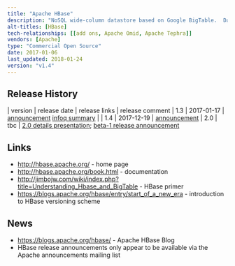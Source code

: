 ```yaml
---
title: "Apache HBase"
description: "NoSQL wide-column datastore based on Google BigTable.  Data for an HBase table is distributed across regions, with each region made up of a store per column family (with stores either hosted in memory or on disk), with regions served and managed by region servers, which in turn are monitored and managed by master servers (which are also responsible for metadata changes and can run in a multi-master configuration), with the architecture supporting horizontal scalability and high availability.  Supports strongly consistent reads and writes (with all reads and writes going through a single region server), with the option to perform non consistent reads from data replicated between multiple region servers given more consistent performance during region server failure.  Supports get, put (insert/update), scan (iterating over a set of rows) and delete operations, the option to bulk load via Map Reduce and Spark, and the option to execute custom code within the HBase cluster via co-processors (observer co-processors execute either before or after specific events, endpoint co-processors allow execution of batch analytics). Also supports medium sized binary objects (up to 10Mb), versioning and fine grained RBAC security controls, including visibility expressions at the cell level for authorising end user access.   Runs on Hadoop and HDFS, and is heavily integrated with the Hadoop ecosystem.  Supports a CLI plus Java, Thrift and REST API, along with MapReduce and Spark integration as both a source and sink.  An Apache project, first released as part of Hadoop 0.15 in October 2007 before graduating as a top level project in May 2010.  Java based, with commercial support available as part of most Hadoop distributions."
alt-titles: [HBase]
tech-relationships: [[add ons, Apache Omid, Apache Tephra]]
vendors: [Apache]
type: "Commercial Open Source"
date: 2017-01-06
last_updated: 2018-01-24
version: "v1.4"
---
```

## Release History

| version | release date | release links | release comment
| 1.3 | 2017-01-17 | [announcement](http://mail-archives.apache.org/mod_mbox/www-announce/201701.mbox/%3CCAHxLZBWn6eLPTjLG7NxpVNQzf-M1T984N90W9bswSUVDk5vYPA@mail.gmail.com%3E) [infoq summary](https://www.infoq.com/news/2017/01/apache-hbase-1.3) |
| 1.4 | 2017-12-19 | [announcement](http://mail-archives.us.apache.org/mod_mbox/www-announce/201712.mbox/%3CCA+RK=_AU+tB=7SU1HRbeKVEd-sKA5WcJo3oa43vQ6PMB3L9pgQ@mail.gmail.com%3E)
| 2.0 | tbc | [2.0 details presentation](https://www.slideshare.net/enissoz/meet-hbase-20); [beta-1 release announcement](http://mail-archives.apache.org/mod_mbox/www-announce/201801.mbox/%3CCADcMMgGkC+9JBxr0GTvphsmX_OG6Yq2KVvOOFC7FPTzS0Vrj+Q@mail.gmail.com%3E)

## Links

* <http://hbase.apache.org/> - home page
* <http://hbase.apache.org/book.html> - documentation
* <http://jimbojw.com/wiki/index.php?title=Understanding_Hbase_and_BigTable> - HBase primer
* <https://blogs.apache.org/hbase/entry/start_of_a_new_era> - introduction to HBase versioning scheme

## News

* <https://blogs.apache.org/hbase/> - Apache HBase Blog
* HBase release announcements only appear to be available via the Apache announcements mailing list